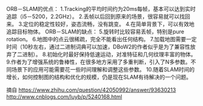 ORB－SLAM的优点：
  1.Tracking的平均时间约为20ms每帧，基本可以达到实时追踪（i5－5200，2.2GHz）。
  2.丢帧以后回到原来的场景，很容易就可以找回来。
  3.定位的稳定性较好，姿态流畅，没有跳变。
  4.在简单背景下，可以有效地追踪目标物体。
ORB－SLAM的缺点：
  5.旋转时比较容易丢帧，特别是pure rotation。
  6.地图中的点云很稀疏，完全不能看出任何结构。
  7.加载地图需要一定时间（10秒左右，通过二进制词典可以加速，DBoW2的作者似乎是为了兼容性放弃了二进制）。
  8.初始化时最好保持低速运动，对准特征和几何纹理丰富的物体。
  9.作者为了增强系统的鲁棒性，在很多地方采用了多重判断，引入了N多参数。不同场景下的应用可能需要花一些时间理解和调整这些参数。
  10.随着SLAM时间的增长，如何控制图的结构和优化的规模，仍是现在SLAM有待解决的一个问题。

摘自
  https://www.zhihu.com/question/42050992/answer/93630213
  http://www.cnblogs.com/luyb/p/5240168.html
